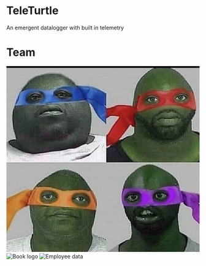 # TeleTurtle
An emergent datalogger with built in telemetry
# Team


![Team_Portraits](https://github.com/gomeztagle-alan/TeleTurtle/blob/main/docs/assets/portraits.jpg)
![Book logo](/TeleTurtle/blob/main/docs/assets/portraits.jpg)
![Employee data](/TeleTurtle/blob/main/docs/assets/portraits.jpg?raw=true "Employee Data title")
